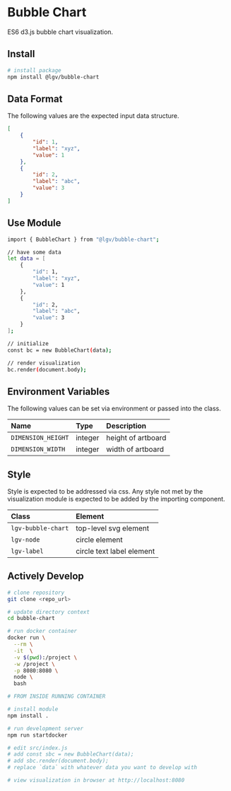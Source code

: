 # Bubble Chart

ES6 d3.js bubble chart visualization.

## Install

```bash
# install package
npm install @lgv/bubble-chart
```

## Data Format

The following values are the expected input data structure.

```json
[
    {
        "id": 1,
        "label": "xyz",
        "value": 1
    },
    {
        "id": 2,
        "label": "abc",
        "value": 3
    }
]
```

## Use Module

```bash
import { BubbleChart } from "@lgv/bubble-chart";

// have some data
let data = [
    {
        "id": 1,
        "label": "xyz",
        "value": 1
    },
    {
        "id": 2,
        "label": "abc",
        "value": 3
    }
];

// initialize
const bc = new BubbleChart(data);

// render visualization
bc.render(document.body);
```

## Environment Variables

The following values can be set via environment or passed into the class.

| Name | Type | Description |
| :-- | :-- | :-- |
| `DIMENSION_HEIGHT` | integer | height of artboard |
| `DIMENSION_WIDTH` | integer | width of artboard |

## Style

Style is expected to be addressed via css. Any style not met by the visualization module is expected to be added by the importing component.

| Class | Element |
| :-- | :-- |
| `lgv-bubble-chart` | top-level svg element |
| `lgv-node` | circle element |
| `lgv-label` | circle text label element |

## Actively Develop

```bash
# clone repository
git clone <repo_url>

# update directory context
cd bubble-chart

# run docker container
docker run \
  --rm \
  -it  \
  -v $(pwd):/project \
  -w /project \
  -p 8080:8080 \
  node \
  bash

# FROM INSIDE RUNNING CONTAINER

# install module
npm install .

# run development server
npm run startdocker

# edit src/index.js
# add const sbc = new BubbleChart(data);
# add sbc.render(document.body);
# replace `data` with whatever data you want to develop with

# view visualization in browser at http://localhost:8080
```
